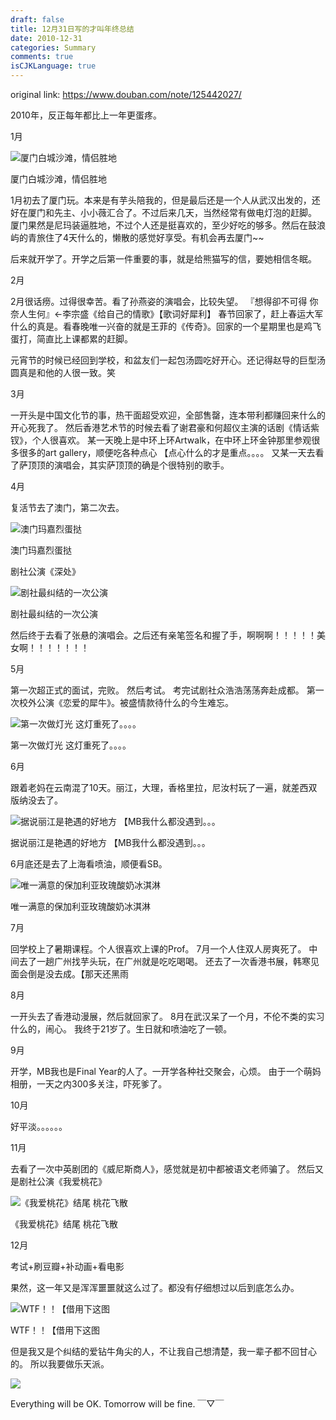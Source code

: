 ```yaml
---
draft: false
title: 12月31日写的才叫年终总结
date: 2010-12-31
categories: Summary
comments: true
isCJKLanguage: true
---
```


original link: https://www.douban.com/note/125442027/

2010年，反正每年都比上一年更蛋疼。


1月

![厦门白城沙滩，情侣胜地](https://static.zhuzi.dev/2010/12/p125442027-1.jpg)

厦门白城沙滩，情侣胜地


1月初去了厦门玩。本来是有芋头陪我的，但是最后还是一个人从武汉出发的，还好在厦门和先主、小小薇汇合了。不过后来几天，当然经常有做电灯泡的赶脚。
厦门果然是尼玛装逼胜地，不过个人还是挺喜欢的，至少好吃的够多。然后在鼓浪屿的青旅住了4天什么的，懒散的感觉好享受。有机会再去厦门~~

后来就开学了。开学之后第一件重要的事，就是给熊猫写的信，要她相信冬眠。


2月

2月很话痨。过得很幸苦。看了孙燕姿的演唱会，比较失望。
『想得卻不可得 你奈人生何』←李宗盛《给自己的情歌》【歌词好犀利】
春节回家了，赶上春运大军什么的真是。看春晚唯一兴奋的就是王菲的《传奇》。回家的一个星期里也是鸡飞蛋打，简直比上课都累的赶脚。

元宵节的时候已经回到学校，和盆友们一起包汤圆吃好开心。还记得赵导的巨型汤圆真是和他的人很一致。笑



3月

一开头是中国文化节的事，热干面超受欢迎，全部售罄，连本带利都赚回来什么的开心死我了。
然后香港艺术节的时候去看了谢君豪和何超仪主演的话剧《情话紫钗》，个人很喜欢。
某一天晚上是中环上环Artwalk，在中环上环金钟那里参观很多很多的art gallery，顺便吃各种点心 【点心什么的才是重点。。。。
又某一天去看了萨顶顶的演唱会，其实萨顶顶的确是个很特别的歌手。


4月

复活节去了澳门，第二次去。

![澳门玛嘉烈蛋挞](https://static.zhuzi.dev/2010/12/p125442027-3.jpg)

澳门玛嘉烈蛋挞


剧社公演《深处》

![剧社最纠结的一次公演](https://static.zhuzi.dev/2010/12/p125442027-4.jpg)

剧社最纠结的一次公演


然后终于去看了张悬的演唱会。之后还有亲笔签名和握了手，啊啊啊！！！！！美女啊！！！！！！！


5月

第一次超正式的面试，完败。
然后考试。
考完试剧社众浩浩荡荡奔赴成都。
第一次校外公演《恋爱的犀牛》。被盛情款待什么的今生难忘。

![第一次做灯光  这灯重死了。。。。](https://static.zhuzi.dev/2010/12/p125442027-5.jpg)

第一次做灯光 这灯重死了。。。。





6月

跟着老妈在云南混了10天。丽江，大理，香格里拉，尼汝村玩了一遍，就差西双版纳没去了。

![据说丽江是艳遇的好地方 【MB我什么都没遇到。。。](https://static.zhuzi.dev/2010/12/p125442027-6.jpg)

据说丽江是艳遇的好地方 【MB我什么都没遇到。。。


6月底还是去了上海看喷油，顺便看SB。

![唯一满意的保加利亚玫瑰酸奶冰淇淋](https://static.zhuzi.dev/2010/12/p125442027-7.jpg)

唯一满意的保加利亚玫瑰酸奶冰淇淋





7月

回学校上了暑期课程。个人很喜欢上课的Prof。
7月一个人住双人房爽死了。
中间去了一趟广州找芋头玩，在广州就是吃吃喝喝。
还去了一次香港书展，韩寒见面会倒是没去成。【那天还黑雨


8月

一开头去了香港动漫展，然后就回家了。
8月在武汉呆了一个月，不伦不类的实习什么的，闹心。
我终于21岁了。生日就和喷油吃了一顿。


9月

开学，MB我也是Final Year的人了。一开学各种社交聚会，心烦。
由于一个萌妈相册，一天之内300多关注，吓死爹了。


10月

好平淡。。。。。。


11月

去看了一次中英剧团的《威尼斯商人》，感觉就是初中都被语文老师骗了。
然后又是剧社公演《我爱桃花》

![《我爱桃花》结尾 桃花飞散](https://static.zhuzi.dev/2010/12/p125442027-8.jpg)

《我爱桃花》结尾 桃花飞散




12月

考试+刷豆瓣+补动画+看电影





果然，这一年又是浑浑噩噩就这么过了。都没有仔细想过以后到底怎么办。

![WTF！！【借用下这图](https://static.zhuzi.dev/2010/12/p125442027-9.jpg)

WTF！！【借用下这图



但是我又是个纠结的爱钻牛角尖的人，不让我自己想清楚，我一辈子都不回甘心的。
所以我要做乐天派。

![](https://static.zhuzi.dev/2010/12/p125442027-10.jpg)




Everything will be OK. Tomorrow will be fine. ￣▽￣
